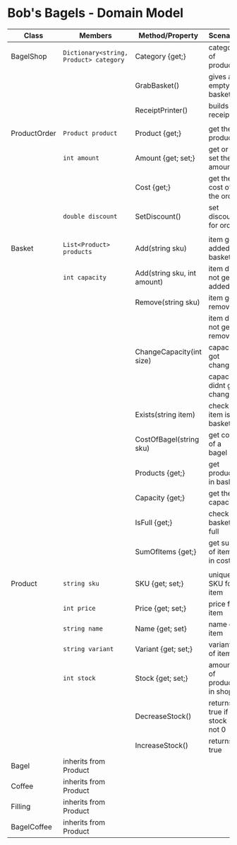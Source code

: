 # Bob's Bagels - Domain Model

| Class           | Members                 | Method/Property             | Scenario                  | Output     |
|-----------------|-------------------------|-----------------------------|---------------------------|------------|
| BagelShop       | `Dictionary<string, Product> category`| Category {get;}  | category of products      | Dictionary |
|                 |							| GrabBasket()                | gives an empty basket     | Basket     |
|                 |                         | ReceiptPrinter()            | builds a receipt          | StringBuilder|
|                 |                         |                             |                           |            |
| ProductOrder    | `Product product`       | Product {get;}              | get the product           | Product    |
|                 | `int amount`            | Amount {get; set;}          | get or set the amount     | int        |
|                 |                         | Cost {get;}                 | get the cost of the order | double     |
|                 | `double discount`       | SetDiscount()               | set discount for order    | nothing    |
|                 |                         |                             |                           |            |
| Basket          | `List<Product> products`| Add(string sku)             | item got added to basket  | true       |
|				  | `int capacity`          | Add(string sku, int amount) | item did not get added    | false      |
|                 |		                    | Remove(string sku)          | item got removed          | true       |
|                 |                         |                             | item did not get removed  | false      |
|                 |                         | ChangeCapacity(int size)    | capacity got changed      | true       |
|                 |                         |                             | capacity didnt get changed| false      |
|                 |                         | Exists(string item)         | check if item is in basket| bool       |
|                 |                         | CostOfBagel(string sku)     | get cost of a bagel       | double     |
|                 |                         | Products {get;}             | get products in basket    | list       |
|                 |                         | Capacity {get;}             | get the capacity          | int        |
|                 |                         | IsFull {get;}               | check if basket is full   | bool       |
|                 |                         | SumOfItems {get;}           | get sum of items in cost  | double     |
|                 |                         |                             |                           |            |
| Product         | `string sku`            | SKU {get; set;}             | unique SKU for item       | string     |
|                 | `int price`             | Price {get; set;}           | price for item            | int        |
|                 | `string name`           | Name {get; set}             | name of item              | string     |
|                 | `string variant`        | Variant {get; set;}         | variant of item           | string     |
|                 | `int stock`             | Stock {get; set;}           | amount of product in shop | int        |
|                 |                         | DecreaseStock()             | returns true if stock not 0 | bool     |
|                 |                         | IncreaseStock()             | returns true              | bool       |
| Bagel           | inherits from Product   |                             |                           |            |
| Coffee          | inherits from Product   |                             |                           |            |
| Filling         | inherits from Product   |                             |                           |            |
| BagelCoffee     | inherits from Product   |                             |                           |            |